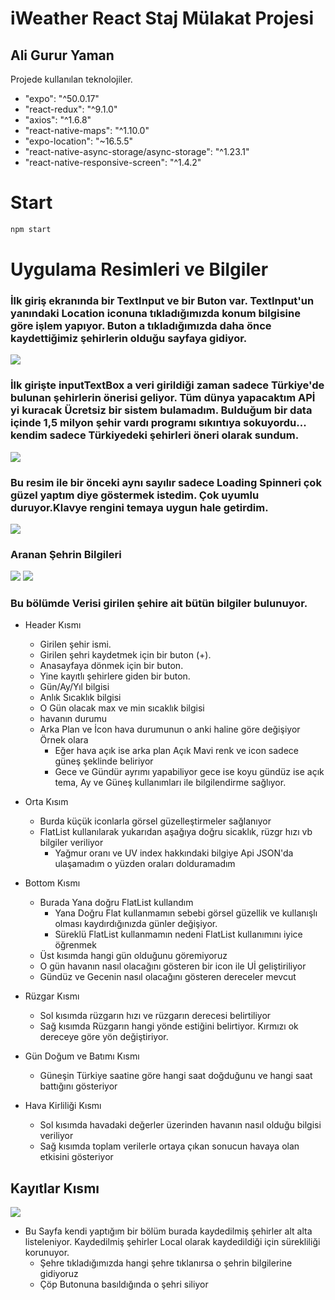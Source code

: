 # iWeather React Staj Mülakat Projesi
## Ali Gurur Yaman



Projede kullanılan teknolojiler.


- "expo": "^50.0.17"
- "react-redux": "^9.1.0"
- "axios": "^1.6.8"
- "react-native-maps": "^1.10.0"
- "expo-location": "~16.5.5"
- "react-native-async-storage/async-storage": "^1.23.1"
- "react-native-responsive-screen": "^1.4.2"

# Start

```sh
npm start
```

# Uygulama Resimleri ve Bilgiler

### İlk giriş ekranında bir TextInput ve bir Buton var. TextInput'un yanındaki Location iconuna tıkladığımızda konum bilgisine göre işlem yapıyor. Buton a tıkladığımızda daha önce kaydettiğimiz şehirlerin olduğu sayfaya gidiyor.



![](https://lh3.googleusercontent.com/pw/AP1GczNyiaQSUPOXr9nqvSMeZm1mg3Ft1UoclSpIJfl4mCI2JwFCcl_DFau1uUlA-NNJy81mYfjfYVzUm54hqUG2TFjwSWUOjxs63rH5Aoj7pXyqCB1p7IyOIVNqV1bZtODRDiKF4e1SggHTW2ckNhrZ8n6J=w403-h873-s-no-gm?authuser=0)



### İlk girişte inputTextBox a veri girildiği zaman sadece Türkiye'de bulunan şehirlerin önerisi geliyor. Tüm dünya yapacaktım APİ yi kuracak Ücretsiz bir sistem bulamadım. Bulduğum bir data içinde 1,5 milyon şehir vardı programı sıkıntıya sokuyordu... kendim sadece Türkiyedeki şehirleri öneri olarak sundum.



![](https://lh3.googleusercontent.com/pw/AP1GczNzdmqhKD2HI5WpMwCQy6AvEuljX2Y9a5mlXlWAx4-10WcjLsELVprqdyyr-Z2rdt966h6iTjDAA6q2Ym96_JKt0HVMdpFBU-YyHC2ToUJC2EQeP4YaeTVfqawTDgZtcOHLF0eEB_qM8NzXVpCTVRf7=w403-h873-s-no-gm?authuser=0)



### Bu resim ile bir önceki aynı sayılır sadece Loading Spinneri çok güzel yaptım diye göstermek istedim. Çok uyumlu duruyor.Klavye rengini temaya uygun hale getirdim.



![](https://lh3.googleusercontent.com/pw/AP1GczNbnYhIZNGZINSt9kVvXRRAoZ-iZ7JxcJgqGg-Uyh9CNvyD0BWDM5Qko_jLpH7yqmDaGFiwQ9CAtgfjEh8MTI4tPIEArwHYFK_rOOWD5CD21GD8BLU2H-8aTQ2LBl17eYdTv-dSIXD3EpSYKy-3nfjc=w403-h873-s-no-gm?authuser=0)



### Aranan Şehrin Bilgileri



![](https://lh3.googleusercontent.com/pw/AP1GczNJQGVHnAbblceILQUjIsUTUPKV_mPXjg7uuiLgxnAnGhh0YJ4mwjsOXVs8dOYwL_TJpQhjiMfjS5IQIXjNTSWxFt0w-fzcJ9R_SNd79ILWr8Sa1JGLWdFvmpnM-Agt8HSx2m2YjWOaAZS1ujYw37GF=w403-h873-s-no-gm?authuser=0)
![](https://lh3.googleusercontent.com/pw/AP1GczPxyyQAOBg6qTkeDDYWWgdzraGiiPXP7fBN2MlKM8zx68Db5-mKmErOUsDPYH8tI742F3J82TJCBypkq8-cXHc_xJOisQSAvZrdFUgARytSLpNkKXvn5ADN5RO-MiPdojGL6TUHzIHMcCl_zvIhMCN7=w403-h873-s-no-gm?authuser=0)



### Bu bölümde Verisi girilen şehire ait bütün bilgiler bulunuyor.


- Header Kısmı
  + Girilen şehir ismi.
  + Girilen şehri kaydetmek için bir buton (+).
  + Anasayfaya dönmek için bir buton.
  + Yine kayıtlı şehirlere giden bir buton.
  + Gün/Ay/Yıl bilgisi
  + Anlık Sıcaklık bilgisi
  + O Gün olacak max ve min sıcaklık bilgisi
  + havanın durumu
  + Arka Plan ve İcon hava durumunun o anki haline göre değişiyor Örnek olara
    - Eğer hava açık ise arka plan Açık Mavi renk ve icon sadece güneş şeklinde beliriyor
    - Gece ve Gündür ayrımı yapabiliyor gece ise koyu gündüz ise açık tema, Ay ve Güneş kullanımları ile bilgilendirme sağlıyor.

- Orta Kısım
  + Burda küçük iconlarla görsel güzelleştirmeler sağlanıyor
  + FlatList kullanılarak yukarıdan aşağıya doğru sicaklık, rüzgr hızı vb bilgiler veriliyor
    - Yağmur oranı ve UV index hakkındaki bilgiye Api JSON'da ulaşamadım o yüzden oraları dolduramadım

 - Bottom Kısmı
   + Burada Yana doğru FlatList kullandım
     - Yana Doğru Flat kullanmamın sebebi görsel güzellik ve kullanışlı olması kaydırdığınızda günler değişiyor.
     - Süreklü FlatList kullanmamın nedeni FlatList kullanımını iyice öğrenmek
   + Üst kısımda hangi gün olduğunu göremiyoruz
   + O gün havanın nasıl olacağını gösteren bir icon ile Uİ geliştiriliyor
   + Gündüz ve Gecenin nasıl olacağını gösteren dereceler mevcut

  - Rüzgar Kısmı
    + Sol kısımda rüzgarın hızı ve rüzgarın derecesi belirtiliyor
    + Sağ kısımda Rüzgarın hangi yönde estiğini belirtiyor. Kırmızı ok dereceye göre yön değiştiriyor.
   
  - Gün Doğum ve Batımı Kısmı
    + Güneşin Türkiye saatine göre hangi saat doğduğunu ve hangi saat battığını gösteriyor
   
  - Hava Kirliliği Kısmı
    + Sol kısımda  havadaki değerler üzerinden havanın nasıl olduğu bilgisi veriliyor
    + Sağ kısımda toplam verilerle ortaya çıkan sonucun havaya olan etkisini gösteriyor
   
    
   
## Kayıtlar Kısmı


![](https://lh3.googleusercontent.com/pw/AP1GczOCus1sHlbc2T1ltQI-ReksPSwpMJb8vkR1IKCj0l_FMWZfU7idvbWvhU1J8mJ7Jz6XMpSAP8GT1rduUXlb6tLN_kIT3vqCNwwBQbi3JffwvHKXaskUTZ6AyXuVKx-ppswrcKrCei5Uwa62pY9MehxE=w403-h873-s-no-gm?authuser=0)

- Bu Sayfa kendi yaptığım bir bölüm burada kaydedilmiş şehirler alt alta listeleniyor. Kaydedilmiş şehirler Local olarak kaydedildiği için sürekliliği korunuyor.
  +  Şehre tıkladığımızda hangi şehre tıklanırsa o şehrin bilgilerine gidiyoruz
  +  Çöp Butonuna basıldığında o şehri siliyor
